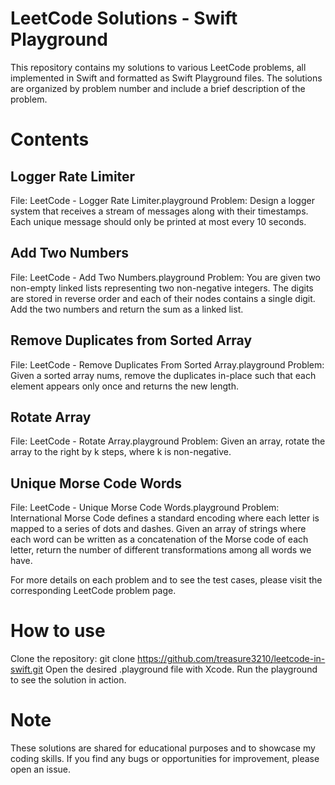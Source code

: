 # LeetCode Solutions - Swift Playground
This repository contains my solutions to various LeetCode problems, all implemented in Swift and formatted as Swift Playground files. 
The solutions are organized by problem number and include a brief description of the problem.

# Contents
## Logger Rate Limiter
File: LeetCode - Logger Rate Limiter.playground
Problem: Design a logger system that receives a stream of messages along with their timestamps. Each unique message should only be printed at most every 10 seconds.

## Add Two Numbers
File: LeetCode - Add Two Numbers.playground
Problem: You are given two non-empty linked lists representing two non-negative integers. The digits are stored in reverse order and each of their nodes contains a single digit. Add the two numbers and return the sum as a linked list.

## Remove Duplicates from Sorted Array
File: LeetCode - Remove Duplicates From Sorted Array.playground
Problem: Given a sorted array nums, remove the duplicates in-place such that each element appears only once and returns the new length.

## Rotate Array
File: LeetCode - Rotate Array.playground
Problem: Given an array, rotate the array to the right by k steps, where k is non-negative.

## Unique Morse Code Words
File: LeetCode - Unique Morse Code Words.playground
Problem: International Morse Code defines a standard encoding where each letter is mapped to a series of dots and dashes. Given an array of strings where each word can be written as a concatenation of the Morse code of each letter, return the number of different transformations among all words we have.

For more details on each problem and to see the test cases, please visit the corresponding LeetCode problem page.

# How to use
Clone the repository: git clone https://github.com/treasure3210/leetcode-in-swift.git
Open the desired .playground file with Xcode.
Run the playground to see the solution in action.

# Note
These solutions are shared for educational purposes and to showcase my coding skills. If you find any bugs or opportunities for improvement, please open an issue.

